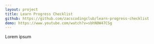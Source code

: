 ```yaml
---
layout: project
title: Learn Progress Checklist
github: https://github.com/zacscodingclub/learn-progress-checklist
demo: https://www.youtube.com/watch?v=sbhN0W47CSg
---
```


Lorem ipsum

